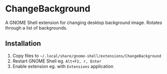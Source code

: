 # ChangeBackground

A GNOME Shell extension for changing desktop background image. Rotates through a list of backgrounds.

## Installation

1. Copy files to `~/.local/share/gnome-shell/extensions/ChangeBackground`
1. Restart GNOME Shell eg. `Alt+F2, r, Enter`
1. Enable extension eg. with `Extensions` application
